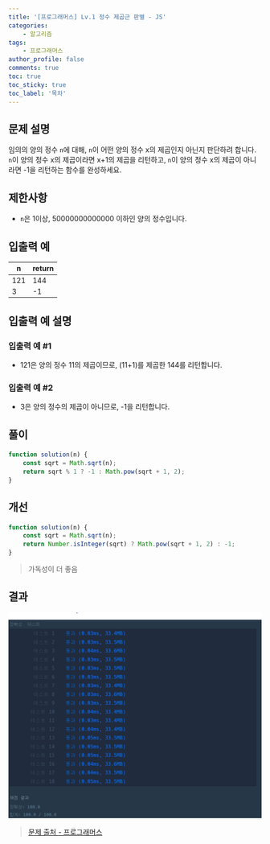```yaml
---
title: '[프로그래머스] Lv.1 정수 제곱근 판별 - JS'
categories:
    - 알고리즘
tags:
    - 프로그래머스
author_profile: false
comments: true
toc: true
toc_sticky: true
toc_label: '목차'
---
```


## 문제 설명

임의의 양의 정수 `n`에 대해, `n`이 어떤 양의 정수 x의 제곱인지 아닌지 판단하려 합니다.
`n`이 양의 정수 x의 제곱이라면 x+1의 제곱을 리턴하고, `n`이 양의 정수 x의 제곱이 아니라면 -1을 리턴하는 함수를 완성하세요.

## 제한사항

-   `n`은 1이상, 50000000000000 이하인 양의 정수입니다.

## 입출력 예

| n   | return |
| --- | ------ |
| 121 | 144    |
| 3   | -1     |

## 입출력 예 설명

### 입출력 예 #1

-   121은 양의 정수 11의 제곱이므로, (11+1)를 제곱한 144를 리턴합니다.

### 입출력 예 #2

-   3은 양의 정수의 제곱이 아니므로, -1을 리턴합니다.

## 풀이

```javascript
function solution(n) {
    const sqrt = Math.sqrt(n);
    return sqrt % 1 ? -1 : Math.pow(sqrt + 1, 2);
}
```

## 개선

```javascript
function solution(n) {
    const sqrt = Math.sqrt(n);
    return Number.isInteger(sqrt) ? Math.pow(sqrt + 1, 2) : -1;
}
```

> 가독성이 더 좋음

## 결과

![result](/assets/images/2023/08/21/algorithm-10-result.png)

> [문제 출처 - 프로그래머스](https://school.programmers.co.kr/learn/courses/30/lessons/12934)
